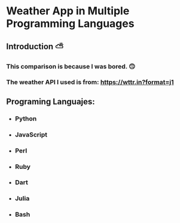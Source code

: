 # Weather App in Multiple Programming Languages

## Introduction ⛅
### This comparison is because I was bored. 🙃
### The weather API I used is from: <https://wttr.in?format=j1>

## Programing Languajes:

- ### **Python**
- ### **JavaScript**
- ### **Perl**
- ### **Ruby**
- ### **Dart**
- ### **Julia**
- ### **Bash**